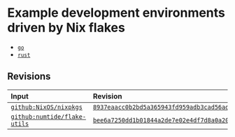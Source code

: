 # Example development environments driven by Nix flakes

- [`go`](./go/)
- [`rust`](./rust/)

## Revisions

| Input                                                                  | Revision                                                                                                                           |
| :--------------------------------------------------------------------- | :--------------------------------------------------------------------------------------------------------------------------------- |
| [`github:NixOS/nixpkgs`](https://github.com/NixOS/nixpkgs)             | [`8937eaacc0b2bd5a365943fd959adb3cad56ad73`](https://github.com/NixOS/nixpkgs/tree/8937eaacc0b2bd5a365943fd959adb3cad56ad73)       |
| [`github:numtide/flake-utils`](https://github.com/numtide/flake-utils) | [`bee6a7250dd1b01844a2de7e02e4df7d8a0a206c`](https://github.com/numtide/flake-utils/tree/bee6a7250dd1b01844a2de7e02e4df7d8a0a206c) |
